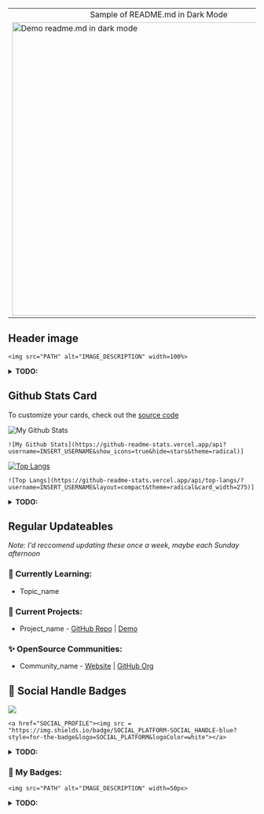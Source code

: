 <table>
  <tr>
    <td align="center">Sample of README.md in Dark Mode</td>
    <td align="center">Sample of README.md in Light Mode</td>
  </tr>
<tr>
  <td><img src="https://user-images.githubusercontent.com/69833791/135889670-56e641d1-c577-49f3-abd6-30cb5f1b585a.png" alt="Demo readme.md in dark mode" width="597" ></td>
  <td><img src="https://user-images.githubusercontent.com/69833791/135892235-46d9c225-22ef-463e-8a28-d87260de4a0d.png" alt="Demo readme.md in light mode" width="597" ></td>
</tr>
</table>


## Header image
```
<img src="PATH" alt="IMAGE_DESCRIPTION" width=100%>
```
<details>
  <summary><b>TODO:</b></summary>
  <ol>
    <li>Add an image source: Upload a png, svg, jpeg or gif and replace <i>PATH</i> in the image tag with the url/path</li>
    <li>Add alternate text: Replace the <i>IMAGE_DESCRIPTION</i> in the image tag with a short description of the image for better accessibility</li>
  </ol>
  </details>

## Github Stats Card
To customize your cards, check out the [source code](https://github.com/anuraghazra/github-readme-stats)

![My Github Stats](https://github-readme-stats.vercel.app/api?username=Akshu-on-github&show_icons=true&hide=stars&theme=radical)
```
![My Github Stats](https://github-readme-stats.vercel.app/api?username=INSERT_USERNAME&show_icons=true&hide=stars&theme=radical)]
```
[![Top Langs](https://github-readme-stats.vercel.app/api/top-langs/?username=Akshu-on-github&layout=compact&theme=radical&card_width=275)](https://github.com/Akshu-on-github)
```
![Top Langs](https://github-readme-stats.vercel.app/api/top-langs/?username=INSERT_USERNAME&layout=compact&theme=radical&card_width=275)]
```
<details>
  <summary><b>TODO:</b></summary>
  <ol>
    <li>Replace <i>INSERT_USERNAME</i> with your GitHub username in the parameter <i>username=INSERT_USERNAME</i> in both cards</li>
  </ol>
  </details>

## Regular Updateables
_Note: I'd reccomend updating these once a week, maybe each Sunday afternoon_

### 🌱 Currently Learning:
- Topic_name

### 🍃 Current Projects:
- Project_name - [GitHub Repo](Link) | [Demo](Link)

### ✨ OpenSource Communities:
- Community_name - [Website](Link) | [GitHub Org](Link)

## 💬 Social Handle Badges
<a href="SOCIAL_PROFILE"><img src = "https://img.shields.io/badge/SOCIAL_PLATFORM-SOCIAL_HANDLE-blue?style=for-the-badge&logo=SOCIAL_PLATFORM&logoColor=white"></a>
```
<a href="SOCIAL_PROFILE"><img src = "https://img.shields.io/badge/SOCIAL_PLATFORM-SOCIAL_HANDLE-blue?style=for-the-badge&logo=SOCIAL_PLATFORM&logoColor=white"></a>
```

<details>
  <summary><b>TODO:</b></summary>
  <ol>
    <li>Replace <i>SOCIAL_PLATFORM</i> to the social media handle of your choice (eg: LinkedIn, Twitter, etc.)</li>
    <li>Replace <i>SOCIAL_PROFILE</i> to the link to your profile on the social media platform</li>
    <li>Replace <i>SOCIAL_HANDLE</i> to your username on the social media platform</li>
  </ol>
  </details>

### 📛 My Badges:
```
<img src="PATH" alt="IMAGE_DESCRIPTION" width=50px>
```
<details>
  <summary><b>TODO:</b></summary>
  <ol>
    <li>Add an image source: Upload a png, svg, jpeg or gif and replace <i>PATH</i> in the image tag with the url/path</li>
    <li>Add alternate text: Replace the <i>IMAGE_DESCRIPTION</i> in the image tag with a short description of the image for better accessibility</li>
  </ol>
  </details>
